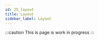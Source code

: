 ```yaml
---
id: 25_layout
title: Layout
sidebar_label: Layout
---
```

:::caution
This is page is work in progress
:::